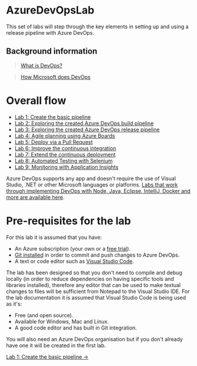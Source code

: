 # AzureDevOpsLab

This set of labs will step through the key elements in setting up and using a release pipeline with Azure DevOps.

## Background information

>[What is DevOps?](https://www.visualstudio.com/learn/what-is-devops/)

>[How Microsoft does DevOps](https://www.visualstudio.com/learn/devops-at-microsoft/)

# Overall flow

- [Lab 1: Create the basic pipeline](https://github.com/gidavies/AzureDevOpsLab/blob/master/AzureDevOpsLab1.md)
- [Lab 2: Exploring the created Azure DevOps build pipeline](https://github.com/gidavies/AzureDevOpsLab/blob/master/AzureDevOpsLab2.md)
- [Lab 3: Exploring the created Azure DevOps release pipeline](https://github.com/gidavies/AzureDevOpsLab/blob/master/AzureDevOpsLab3.md)
- [Lab 4: Agile planning using Azure Boards](https://github.com/gidavies/AzureDevOpsLab/blob/master/AzureDevOpsLab4.md)
- [Lab 5: Deploy via a Pull Request](https://github.com/gidavies/AzureDevOpsLab/blob/master/AzureDevOpsLab5.md)
- [Lab 6: Improve the continuous integration](https://github.com/gidavies/AzureDevOpsLab/blob/master/AzureDevOpsLab6.md)
- [Lab 7: Extend the continuous deployment](https://github.com/gidavies/AzureDevOpsLab/blob/master/AzureDevOpsLab7.md)
- [Lab 8: Automated Testing with Selenium](https://github.com/gidavies/AzureDevOpsLab/blob/master/AzureDevOpsLab8.md)
- [Lab 9: Monitoring with Application Insights](https://github.com/gidavies/AzureDevOpsLab/blob/master/AzureDevOpsLab9.md)

Azure DevOps supports any app and doesn't require the use of Visual Studio, .NET or other Microsoft languages or platforms. [Labs that work through implementing DevOps with Node, Java, Eclipse, IntelliJ, Docker and more are available here](https://www.azuredevopslabs.com/).

# Pre-requisites for the lab

For this lab it is assumed that you have:
- An Azure subscription (your own or a [free trial](https://azure.microsoft.com/en-us/free/)).
- [Git installed](https://git-scm.com/) in order to commit and push changes to Azure DevOps.
- A text or code editor such as [Visual Studio Code](https://code.visualstudio.com/). 

The lab has been designed so that you don't need to compile and debug locally (in order to reduce dependencies on having specific tools and libraries installed), therefore any editor that can be used to make textual changes to files will be sufficient from Notepad to the Visual Studio IDE. For the lab documentation it is assumed that Visual Studio Code is being used as it's:

- Free (and open source).
- Available for Windows, Mac and Linux.
- A good code editor and has built in Git integration.

You will also need an Azure DevOps organisation but if you don't already have one it will be created in the first lab.

[Lab 1: Create the basic pipeline ->](https://github.com/gidavies/AzureDevOpsLab/blob/master/AzureDevOpsLab1.md)
